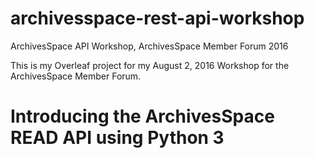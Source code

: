 
# archivesspace-rest-api-workshop

ArchivesSpace API Workshop, ArchivesSpace Member Forum 2016

This is my Overleaf project for my August 2, 2016 Workshop for the ArchivesSpace Member Forum.

# Introducing the ArchivesSpace READ API using Python 3



